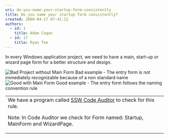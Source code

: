```yaml
---
uri: do-you-name-your-startup-form-consistently
title: Do you name your startup form consistently?
created: 2009-04-27 07:41:12
authors:
  - id: 1
    title: Adam Cogan
  - id: 17
    title: Ryan Tee
---
```





<span class='intro'> In every Windows application project, we need to have a main, start-up or wizard page<span lang="EN-US" style="font-size&#58;11pt;font-family&#58;'calibri','sans-serif';"> </span> form for a better structure and design.
 </span>

  <img src="/PublishingImages/BadMainForm.gif" alt="Bad Project without Main Form" class="ms-rteCustom-ImageArea" /> <span class="ms-rteCustom-FigureBad">Bad example - The entry form is not immediately recognizable because of a non standard name </span><img src="/PublishingImages/GoodMainForm.gif" alt="Good with Main Form" class="ms-rteCustom-ImageArea" /> <span class="ms-rteCustom-FigureGood">Good example - The entry form follows the naming convention rule </span>
<table summary="Code Auditor" class="clsSSWProductTable">
    <tbody>
        <tr>
            <td>We have a program called <a href="http&#58;//www.ssw.com.au/ssw/CodeAuditor/Default.aspx#VBMainForm">SSW Code Auditor</a> to check for this rule.
            <p>Note&#58; In Code Auditor we check for Form named&#58; Startup, MainForm and WizardPage.</p>
            </td>
        </tr>
    </tbody>
</table>




